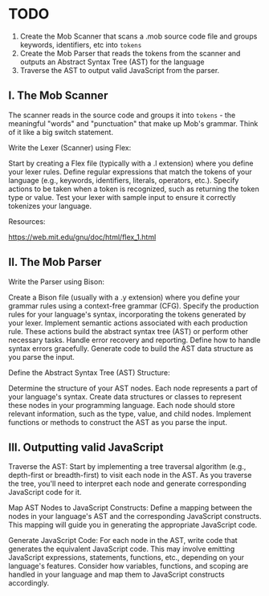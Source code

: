 # TODO
1. Create the Mob Scanner that scans a .mob source code file and groups keywords, identifiers, etc into `tokens`
2. Create the Mob Parser that reads the tokens from the scanner and outputs an Abstract Syntax Tree (AST) for the language
3. Traverse the AST to output valid JavaScript from the parser. 

## I. The Mob Scanner 
The scanner reads in the source code and groups it into `tokens` - the meaningful "words" and "punctuation" that make up Mob's grammar. Think of it like a big switch statement.

Write the Lexer (Scanner) using Flex:

Start by creating a Flex file (typically with a .l extension) where you define your lexer rules.
Define regular expressions that match the tokens of your language (e.g., keywords, identifiers, literals, operators, etc.).
Specify actions to be taken when a token is recognized, such as returning the token type or value.
Test your lexer with sample input to ensure it correctly tokenizes your language.

Resources:

https://web.mit.edu/gnu/doc/html/flex_1.html



## II. The Mob Parser
Write the Parser using Bison:

Create a Bison file (usually with a .y extension) where you define your grammar rules using a context-free grammar (CFG).
Specify the production rules for your language's syntax, incorporating the tokens generated by your lexer.
Implement semantic actions associated with each production rule. These actions build the abstract syntax tree (AST) or perform other necessary tasks.
Handle error recovery and reporting. Define how to handle syntax errors gracefully.
Generate code to build the AST data structure as you parse the input.

Define the Abstract Syntax Tree (AST) Structure:

Determine the structure of your AST nodes. Each node represents a part of your language's syntax.
Create data structures or classes to represent these nodes in your programming language. Each node should store relevant information, such as the type, value, and child nodes.
Implement functions or methods to construct the AST as you parse the input.

## III. Outputting valid JavaScript
Traverse the AST:
Start by implementing a tree traversal algorithm (e.g., depth-first or breadth-first) to visit each node in the AST.
As you traverse the tree, you'll need to interpret each node and generate corresponding JavaScript code for it.

Map AST Nodes to JavaScript Constructs:
Define a mapping between the nodes in your language's AST and the corresponding JavaScript constructs. This mapping will guide you in generating the appropriate JavaScript code.

Generate JavaScript Code:
For each node in the AST, write code that generates the equivalent JavaScript code. This may involve emitting JavaScript expressions, statements, functions, etc., depending on your language's features.
Consider how variables, functions, and scoping are handled in your language and map them to JavaScript constructs accordingly.